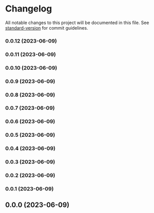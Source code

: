 # Changelog

All notable changes to this project will be documented in this file. See [standard-version](https://github.com/conventional-changelog/standard-version) for commit guidelines.

### 0.0.12 (2023-06-09)

### 0.0.11 (2023-06-09)

### 0.0.10 (2023-06-09)

### 0.0.9 (2023-06-09)

### 0.0.8 (2023-06-09)

### 0.0.7 (2023-06-09)

### 0.0.6 (2023-06-09)

### 0.0.5 (2023-06-09)

### 0.0.4 (2023-06-09)

### 0.0.3 (2023-06-09)

### 0.0.2 (2023-06-09)

### 0.0.1 (2023-06-09)

## 0.0.0 (2023-06-09)
